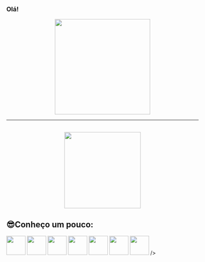 ### Olá!

<div align="center">

  <img height="250px" src="https://github-readme-stats.vercel.app/api?username=joaolucenalima&show_icons=true&theme=nord&include_all_commits=true&count_private=true&locale=pt-br"/>
  
  <br>
  <hr>
  <br>
  
  <img height="200px" src="https://github-readme-stats.vercel.app/api/top-langs/?username=joaolucenalima&langs_count=6&layout=compact&theme=nord"/>

</div>


<div>

  <h2>😎Conheço um pouco:</h2>

  <img height="50px" width="50px" src="https://cdn.jsdelivr.net/gh/devicons/devicon/icons/html5/html5-original.svg" />
  <img height="50px" width="50px" src="https://cdn.jsdelivr.net/gh/devicons/devicon/icons/css3/css3-original.svg" />
  <img height="50px" width="50px" src="https://cdn.jsdelivr.net/gh/devicons/devicon/icons/javascript/javascript-original.svg" />
  <img height="50px" width="50px" src="https://cdn.jsdelivr.net/gh/devicons/devicon/icons/react/react-original.svg" />
  <img height="50px" width="50px" src="https://cdn.jsdelivr.net/gh/devicons/devicon/icons/php/php-original.svg" />
  <img height="50px" width="50px" src="https://cdn.jsdelivr.net/gh/devicons/devicon/icons/nextjs/nextjs-original.svg" />
  <img height="50px" width="50px" src="https://cdn.jsdelivr.net/gh/devicons/devicon/icons/csharp/csharp-original.svg" /> />

</div>
